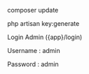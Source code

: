 composer update

php artisan key:generate

Login Admin ({app}/login)

Username : admin

Password : admin
